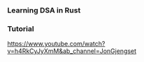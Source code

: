 ### Learning DSA in Rust

### Tutorial
https://www.youtube.com/watch?v=h4RkCyJyXmM&ab_channel=JonGjengset


